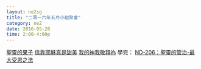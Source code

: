 ```yaml
---
layout: ne2sg
title: "二零一六年五月小組聚會"
category: ne2
date: 2016-05-28
time: 2:00-4:00p
---
```

<span>[聖靈的果子](http://www.youtube.com/watch?v=JsYEpbe0Sy8)</span>
<span>[信靠耶穌真是甜美](https://youtu.be/Vy-y6ApdBQU?t=188)</span>
<span>[我的神我敬拜祢](http://www.youtube.com/watch?v=kdPRftyhEVc)</span>
<span>學完： [ND-206：聖靈的管治-最大受恩之法](/ne2/newman.html)</span>
